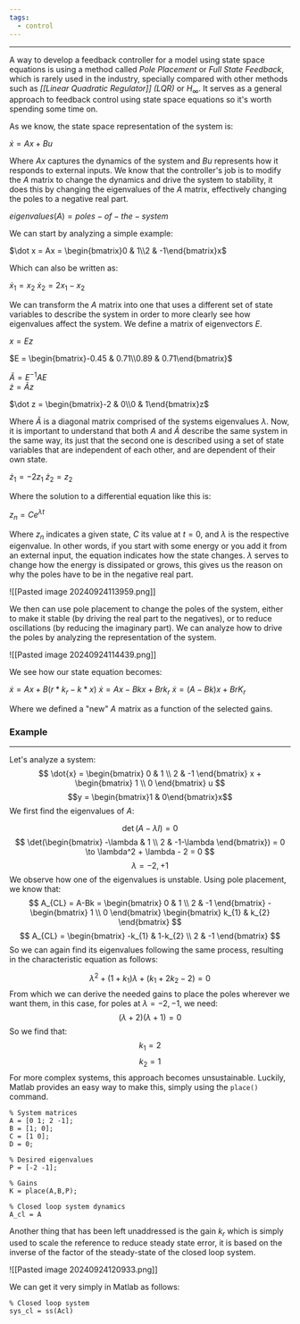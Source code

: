 ```yaml
---
tags:
  - control
---
```

---
A way to develop a feedback controller for a model using state space equations is using a method called *Pole Placement* or *Full State Feedback*, which is rarely used in the industry, specially compared with other methods such as *[[Linear Quadratic Regulator]]* *(LQR)* or $H_\infty$. It serves as a general approach to feedback control using state space equations so it's worth spending some time on.

As we know, the state space representation of the system is:

$\dot x = Ax + Bu$

Where $Ax$ captures the dynamics of the system and $Bu$ represents how it responds to external inputs. We know that the controller's job is to modify the $A$ matrix to change the dynamics and drive the system to stability, it does this by changing the eigenvalues of the $A$ matrix, effectively changing the poles to a negative real part.

$eigenvalues(A) = poles-of-the-system$

We can start by analyzing a simple example:

$\dot x = Ax = \begin{bmatrix}0 & 1\\2 & -1\end{bmatrix}x$

Which can also be written as:

$\dot x_1 = x_2$
$\dot x_2 = 2x_1 - x_2$

We can transform the $A$ matrix into one that uses a different set of state variables to describe the system in order to more clearly see how eigenvalues affect the system. We define a matrix of eigenvectors $E$.

$x = Ez$

$E = \begin{bmatrix}-0.45 & 0.71\\0.89 & 0.71\end{bmatrix}$ 

$\tilde A = E^{-1}AE$  
$\dot z = \tilde Az$

$\dot z = \begin{bmatrix}-2 & 0\\0 & 1\end{bmatrix}z$

Where $\tilde A$ is a diagonal matrix comprised of the systems eigenvalues $\lambda$. Now, it is important to understand that both $A$ and $\tilde A$ describe the same system in the same way, its just that the second one is described using a set of state variables that are independent of each other, and are dependent of their own state.

$\dot z_1 = -2z_1$
$\dot z_2 = z_2$

Where the solution to a differential equation like this is:

$z_n = Ce^{\lambda t}$

Where $z_n$ indicates a given state, $C$ its value at $t=0$, and $\lambda$ is the respective eigenvalue. In other words, if you start with some energy or you add it from an external input, the equation indicates how the state changes. $\lambda$ serves to change how the energy is dissipated or grows, this gives us the reason on why the poles have to be in the negative real part.

![[Pasted image 20240924113959.png]]

We then can use pole placement to change the poles of the system, either to make it stable (by driving the real part to the negatives), or to reduce oscillations (by reducing the imaginary part). We can analyze how to drive the poles by analyzing the representation of the system.

![[Pasted image 20240924114439.png]]

We see how our state equation becomes:

$\dot{x}=Ax+B(r*k_{r}-k*x)$
$\dot{x}=Ax-Bkx+Brk_{r}$
$\dot{x}=(A-Bk)x + BrK_{r}$

Where we defined a "new" $A$ matrix as a function of the selected gains. 
### Example
---
Let's analyze a system:
$$
\dot{x} = \begin{bmatrix}
0 & 1  \\
2 & -1
\end{bmatrix}
x + \begin{bmatrix}
1 \\
0
\end{bmatrix} u
$$
$$y = \begin{bmatrix}1 & 0\end{bmatrix}x$$
We first find the eigenvalues of $A$:

$$\det(A-\lambda I) = 0$$
$$
\det(\begin{bmatrix}
-\lambda & 1 \\
2 & -1-\lambda
\end{bmatrix}) = 0 \to 
\lambda^2 + \lambda - 2 = 0
$$
$$\lambda = -2,+1$$
We observe how one of the eigenvalues is unstable. Using pole placement, we know that:
$$
A_{CL} = A-Bk = \begin{bmatrix}
0 & 1 \\
2 & -1 
\end{bmatrix} - \begin{bmatrix}
1 \\
0
\end{bmatrix} \begin{bmatrix}
k_{1} & k_{2}
\end{bmatrix}
$$
$$
A_{CL} = \begin{bmatrix}
-k_{1} & 1-k_{2} \\
2 & -1
\end{bmatrix}
$$
So we can again find its eigenvalues following the same process, resulting in the characteristic equation as follows:

$$\lambda^2 + (1+k_{1})\lambda + (k_{1} + 2k_{2} -2) = 0$$
From which we can derive the needed gains to place the poles wherever we want them, in this case, for poles at $\lambda=-2,-1$, we need:
$$
(\lambda+2)(\lambda+1)=0
$$
So we find that:
$$k_{1} = 2$$
$$k_{2} = 1$$
For more complex systems, this approach becomes unsustainable. Luckily, Matlab provides an easy way to make this, simply using the `place()` command.

```
% System matrices
A = [0 1; 2 -1];
B = [1; 0];
C = [1 0];
D = 0;

% Desired eigenvalues
P = [-2 -1];

% Gains
K = place(A,B,P);

% Closed loop system dynamics
A_cl = A
```

Another thing that has been left unaddressed is the gain $k_r$ which is simply used to scale the reference to reduce steady state error, it is based on the inverse of the factor of the steady-state of the closed loop system.

![[Pasted image 20240924120933.png]]

We can get it very simply in Matlab as follows:

```
% Closed loop system
sys_cl = ss(Acl)
```